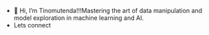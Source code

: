 - 👋 Hi, I’m Tinomutenda!!!Mastering the art of data manipulation and model exploration in machine learning and AI.
- Lets connect
<!---
TinomutendaN/TinomutendaN is a ✨ special ✨ repository because its `README.md` (this file) appears on your GitHub profile.
You can click the Preview link to take a look at your changes.
--->
